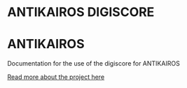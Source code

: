 # ANTIKAIROS DIGISCORE
<h1> ANTIKAIROS</h1>

Documentation for the use of the digiscore for ANTIKAIROS


 <a href="https://kaseypocius.github.io/MUMT618-DREV/about"> Read more about the project here </a>
